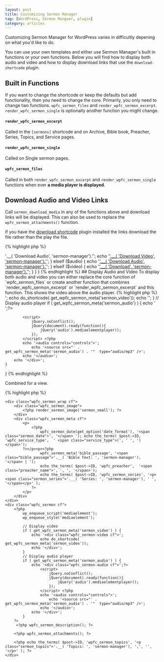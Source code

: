 ```yaml
---
layout: post
title: Customizing Sermon Manager
tag: [WordPress, Sermon Mangaer, plugin]
category: articles
---
```

Customizing Sermon Manager for WordPress varies in difficultly depening on what you'd like to do.

You can use your own templates and either use Sermon Manager's built in functions or your own functions. Below you will find how to display both audio and video and how to display download links that use the `download-shortcode` plugin.

## Built in Functions

If you want to change the shortcode or keep the defaults but add functionality, then you need to change the core. Primarily, you only need to change two functions. `wpfc_sermon_files` and `render_wpfc_sermon_excerpt`. `render_wpfc_sermon_single` is optionally another function you might change.

#### `render_wpfc_sermon_excerpt` 
Called in the `[sermons]` shortcode and on Archive, Bible book, Preacher, Series, Topics, and Service pages.

#### `render_wpfc_sermon_single`
Called on Single sermon pages.

#### `wpfc_sermon_files` 
Called in both `render_wpfc_sermon_excerpt` and `render_wpfc_sermon_single` functions when ever **a media player is displayed**.

## Download Audio and Video Links

Call `sermon_download_media` in any of the functions above and download links will be displayed. This can also be used to replace the `wpfc_sermon_attachments()` function.

If you have the [download shortcode](http://wordpress.org/plugins/download-shortcode/) plugin installed the links download the file rather than the play the file.

{% highlight php %}
<?php
/**
 * Display download link for sermon excerpt
 *
 * @return void
 * @author khornberg
 **/
function sermon_download_media()
{
    $audio = (get_wpfc_sermon_meta('sermon_audio')) ? true : false;
    $video = (get_wpfc_sermon_meta('sermon_video')) ? true : false;

	// Check if the download-shortcode plugin active
    include_once( ABSPATH . 'wp-admin/includes/plugin.php' );
    if ( is_plugin_active( "download-shortcode/download-shortcode.php" )) {
        if ($audio && $video) {
            echo do_shortcode( '[download label="'.__( 'Download Audio', 'sermon-manager').'"]' . get_wpfc_sermon_meta('sermon_audio') . '[/download]' );
            echo do_shortcode( '[download label="'.__( 'Download Video', 'sermon-manager').'"]' . get_wpfc_sermon_meta('sermon_video') . '[/download]' );
        }
        elseif ($audio) {
            echo do_shortcode( '[download label="'.__( 'Download', 'sermon-manager').'"]' . get_wpfc_sermon_meta('sermon_audio') . '[/download]' );
        }
        elseif ($video) {
            echo do_shortcode( '[download label="'.__( 'Download', 'sermon-manager').'"]' . get_wpfc_sermon_meta('sermon_video') . '[/download]' );
        }
    } else {
        if ($audio && $video) {
            echo '<a target="_blank" href="' . get_wpfc_sermon_meta('sermon_audio') . '">'.__( 'Download Audio', 'sermon-manager').'</a>';
            echo '<a target="_blank" href="' . get_wpfc_sermon_meta('sermon_video') . '">'.__( 'Download Video', 'sermon-manager').'</a>';
        }
        elseif ($audio) {
            echo '<a target="_blank" href="' . get_wpfc_sermon_meta('sermon_audio') . '">'.__( 'Download Audio', 'sermon-manager').'</a>';
        }
        elseif ($video) {
            echo '<a target="_blank" href="' . get_wpfc_sermon_meta('sermon_video') . '">'.__( 'Download', 'sermon-manager').'</a>';
        }
    }
}
{% endhighlight %}

## Display Audio and Video

To display both audio and video you can either replace the core function of `wpfc_sermon_files` or create another function that combines `render_wpfc_sermon_excerpt` or `render_wpfc_sermon_excerpt` and this function.

This shows the video above the audio player.

{% highlight php %}
<?php
function display_audio_video()
{
    wp_enqueue_script('mediaelement');
	wp_enqueue_style('mediaelement');

	// Display video
    if ( get_wpfc_sermon_meta('sermon_video') ) {
        echo '<div class="wpfc_sermon-video cf">';
            echo do_shortcode( get_wpfc_sermon_meta('sermon_video'));
        echo '</div>';
    } 
    // Display audio player
    if ( get_wpfc_sermon_meta('sermon_audio') ) {
        echo '<div class="wpfc_sermon-audio cf">';?>
            <script>
                jQuery.noConflict();
                jQuery(document).ready(function(){
                    jQuery('audio').mediaelementplayer();
                });
            </script> <?php
            echo '<audio controls="controls">';
                echo '<source src="' . get_wpfc_sermon_meta('sermon_audio') . '"  type="audio/mp3" />';
            echo '</audio>';
        echo '</div>';
    }
}
{% endhighlight %}

Combined for a view.

{% highlight php %}
<?php
function render_sermon_single()
{
    global $post; ?>
    <div class="wpfc_sermon_wrap cf">
        <div class="wpfc_sermon_image">
            <?php render_sermon_image('sermon_small'); ?>
        </div>
        <div class="wpfc_sermon_meta cf">
            <p>
                <?php
                    wpfc_sermon_date(get_option('date_format'), '<span class="sermon_date">', '</span> '); echo the_terms( $post->ID, 'wpfc_service_type',  ' <span class="service_type">(', ' ', ')</span>');
            ?></p><p><?php
                    wpfc_sermon_meta('bible_passage', '<span class="bible_passage">'.__( 'Bible Text: ', 'sermon-manager'), '</span> | ');
                    echo the_terms( $post->ID, 'wpfc_preacher',  '<span class="preacher_name">', ', ', '</span>');
                    echo the_terms( $post->ID, 'wpfc_sermon_series', '<p><span class="sermon_series">'.__( 'Series: ', 'sermon-manager'), ' ', '</span></p>' );
                ?>
            </p>
        </div>
    </div>
    <div class="wpfc_sermon cf">
        <?php 
            wp_enqueue_script('mediaelement');
            wp_enqueue_style('mediaelement');

            // Display video
            if ( get_wpfc_sermon_meta('sermon_video') ) {
                echo '<div class="wpfc_sermon-video cf">';
                    echo do_shortcode( get_wpfc_sermon_meta('sermon_video'));
                echo '</div>';
            } 
            // Display audio player
            if ( get_wpfc_sermon_meta('sermon_audio') ) {
                echo '<div class="wpfc_sermon-audio cf">';?>
                    <script>
                        jQuery.noConflict();
                        jQuery(document).ready(function(){
                            jQuery('audio').mediaelementplayer();
                        });
                    </script> <?php
                    echo '<audio controls="controls">';
                        echo '<source src="' . get_wpfc_sermon_meta('sermon_audio') . '"  type="audio/mp3" />';
                    echo '</audio>';
                echo '</div>';
            }
        ?>
         <?php wpfc_sermon_description(); ?>

        <?php wpfc_sermon_attachments(); ?>

        <?php echo the_terms( $post->ID, 'wpfc_sermon_topics', '<p class="sermon_topics">'.__( 'Topics: ', 'sermon-manager'), ',', '', '</p>' ); ?>
    </div>
<?php
}
{% endhighlight %}
